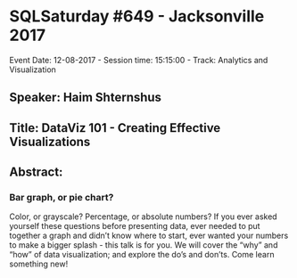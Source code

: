 # SQLSaturday #649 - Jacksonville 2017
Event Date: 12-08-2017 - Session time: 15:15:00 - Track: Analytics and Visualization
## Speaker: Haim Shternshus
## Title: DataViz 101 -  Creating Effective Visualizations
## Abstract:
### Bar graph, or pie chart?
Color, or grayscale?
Percentage, or absolute numbers?
If you ever asked yourself these questions before presenting data, ever needed to put together a graph and didn’t know where to start, ever wanted your numbers to make a bigger splash -  this talk is for you.
We will cover the “why” and “how” of data visualization; and explore the do’s and don’ts.
Come learn something new!
